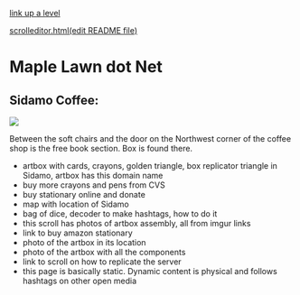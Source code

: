 [link up a level](../)

[scrolleditor.html(edit README file)](scrolleditor.html)

# Maple Lawn dot Net


## Sidamo Coffee:

![](https://i.imgur.com/sVy0g0I.png)

Between the soft chairs and the door on the Northwest corner of the coffee shop is the free book section.  Box is found there.

- artbox with cards, crayons, golden triangle, box replicator triangle in Sidamo, artbox has this domain name
- buy more crayons and pens from CVS
- buy stationary online and donate
- map with location of Sidamo
- bag of dice, decoder to make hashtags, how to do it
- this scroll has photos of artbox assembly, all from imgur links
- link to buy amazon stationary
- photo of the artbox in its location
- photo of the artbox with all the components
- link to scroll on how to replicate the server
- this page is basically static.  Dynamic content is physical and follows hashtags on other open media



